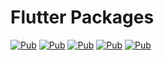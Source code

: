 # Flutter Packages

[![Pub](https://img.shields.io/badge/localize%20and%20translate-pub-blue)](https://pub.dev/packages/localize_and_translate)
[![Pub](https://img.shields.io/badge/Print%20Color-pub-blue)](https://pub.dev/packages/print_color)
[![Pub](https://img.shields.io/badge/User%20Auth-pub-blue)](https://pub.dev/packages/user_auth)
[![Pub](https://img.shields.io/badge/Flutter%20Hex%20Color-pub-blue)](https://pub.dev/packages/flutter_hex_color)
[![Pub](https://img.shields.io/badge/Palestine%20Connection-pub-blue)](https://pub.dev/packages/palestine_connection)
